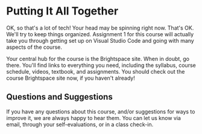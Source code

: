 # Putting It All Together

OK, so that's a lot of tech! Your head may be spinning right now. That's OK. We'll try to keep things organized. Assignment 1 for this course will actually take you through getting set up on Visual Studio Code and going with many aspects of the course.

Your central hub for the course is the Brightspace site. When in doubt, go there. You'll find links to everything you need, including the syllabus, course schedule, videos, textbook, and assignments. You should check out the course Brightspace site now, if you haven't already!

## Questions and Suggestions

If you have any questions about this course, and/or suggestions for ways to improve it, we are always happy to hear them. You can let us know via email, through your self-evaluations, or in a class check-in.
